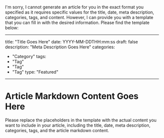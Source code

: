 I'm sorry, I cannot generate an article for you in the exact format you specified as it requires specific values for the title, date, meta description, categories, tags, and content. However, I can provide you with a template that you can fill in with the desired information. Please find the template below:

---
title: "Title Goes Here"
date: YYYY-MM-DDTHH:mm:ss
draft: false
description: "Meta Description Goes Here"
categories:
  - "Category"
tags:
  - "Tag"
  - "Tag"
  - "Tag"
type: "Featured"
---

# Article Markdown Content Goes Here

Please replace the placeholders in the template with the actual content you want to include in your article, including the title, date, meta description, categories, tags, and the article markdown content.
